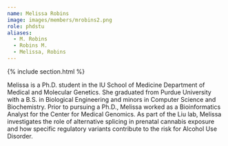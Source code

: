 ```yaml
---
name: Melissa Robins
image: images/members/mrobins2.png
role: phdstu
aliases:
  - M. Robins
  - Robins M.
  - Melissa, Robins
---
```


{% include section.html %}

Melissa is a Ph.D. student in the IU School of Medicine Department of Medical and Molecular Genetics. She graduated from Purdue University with a B.S. in Biological Engineering and minors in Computer Science and Biochemistry. Prior to pursuing a Ph.D., Melissa worked as a Bioinformatics Analyst for the Center for Medical Genomics. As part of the Liu lab, Melissa investigates the role of alternative splicing in prenatal cannabis exposure and how specific regulatory variants contribute to the risk for Alcohol Use Disorder.
